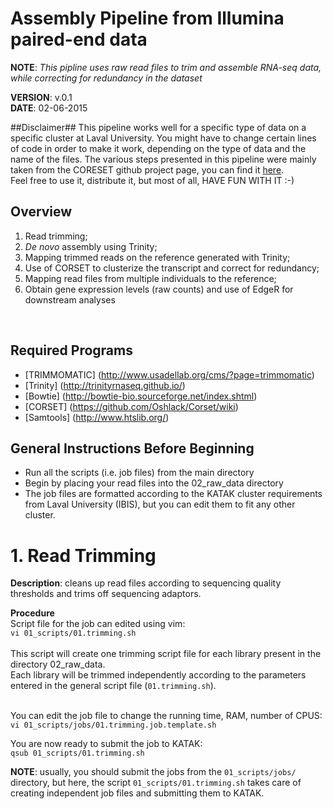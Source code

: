 # Assembly Pipeline from Illumina paired-end data
**NOTE**:
*This pipline uses raw read files to trim and assemble RNA-seq data, while correcting for redundancy in the dataset*

**VERSION**: v.0.1 <br>
**DATE**: 02-06-2015

##Disclaimer##
This pipeline works well for a specific type of data on a specific cluster at Laval University. You might have to
change certain lines of code in order to make it work, depending on the type of data and the name of the files.
The various steps presented in this pipeline were mainly taken from the CORESET github project page, you can find it 
[here](https://github.com/Oshlack/Corset/wiki/Example). <br>
Feel free to use it, distribute it, but most of all, HAVE FUN WITH IT :-)

## Overview ##
1) Read trimming; <br>
2) *De novo* assembly using Trinity; <br>
3) Mapping trimmed reads on the reference generated with Trinity; <br>
4) Use of CORSET to clusterize the transcript and correct for redundancy; <br>
5) Mapping read files from multiple individuals to the reference; <br>
5) Obtain gene expression levels (raw counts) and use of EdgeR for downstream analyses <br>
<br>

## Required Programs ##
* [TRIMMOMATIC] (http://www.usadellab.org/cms/?page=trimmomatic)
* [Trinity] (http://trinityrnaseq.github.io/)
* [Bowtie] (http://bowtie-bio.sourceforge.net/index.shtml)
* [CORSET] (https://github.com/Oshlack/Corset/wiki)
* [Samtools] (http://www.htslib.org/)<br>

## General Instructions Before Beginning ##
* Run all the scripts (i.e. job files) from the main directory
* Begin by placing your read files into the 02_raw_data directory
* The job files are formatted according to the KATAK cluster requirements from Laval University (IBIS), but you can edit them to fit any other cluster.<br>

# 1. Read Trimming #
**Description**: cleans up read files according to sequencing quality thresholds and trims off sequencing adaptors.<br>

**Procedure**<br>
Script file for the job can edited using vim:<br>
`vi 01_scripts/01.trimming.sh`
<br><br>
This script will create one trimming script file for each library present in the directory 02_raw_data.<br>
Each library will be trimmed independently according to the parameters entered in the general script file (`01.trimming.sh`).<br><br>

You can edit the job file to change the running time, RAM, number of CPUS:<br>
`vi 01_scripts/jobs/01.trimming.job.template.sh`

You are now ready to submit the job to KATAK:<br>
`qsub 01_scripts/01.trimming.sh`

**NOTE**: usually, you should submit the jobs from the `01_scripts/jobs/` directory, but here, the script `01_scripts/01.trimming.sh` takes care of creating independent job files and submitting them to KATAK.<br>
<br>
